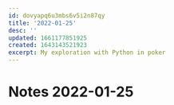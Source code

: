 ```yaml
---
id: dovyapq6u3mbs6v5i2n87qy
title: '2022-01-25'
desc: ''
updated: 1661177851925
created: 1643143521923
excerpt: My exploration with Python in poker
---
```

# Notes 2022-01-25